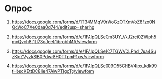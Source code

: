 # Опрос
1) https://docs.google.com/forms/d/1T34MMqV9rWoGzOTXmVoZ8Fzx0NQcWoC7XeOdaa0d744/edit?usp=sharing

2) https://docs.google.com/forms/d/e/1FAIpQLSeCm3UY_VxJ2rci02WIph5mqQvch8t1Ll73oJeek1ibrobhMA/viewform

3) https://docs.google.com/forms/d/e/1FAIpQLSe1C7TGWVCLPhd_7pa4SuzKlcZVyzkSlB0PdwrBH0TTpmP1xw/viewform

4) https://docs.google.com/forms/d/e/1FAIpQLSc009O55CHBV4ipx_kdk99tHbscKEttDC8Iie47AlwPTIgcTg/viewform
